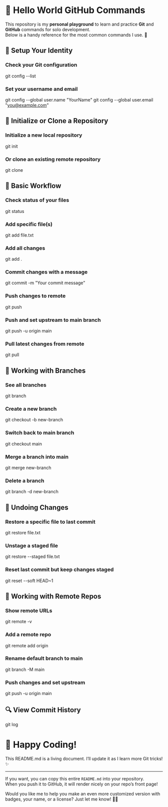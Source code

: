# 👋 Hello World GitHub Commands

This repository is my **personal playground** to learn and practice **Git** and **GitHub** commands for solo development.  
Below is a handy reference for the most common commands I use. 🚀


## 🔧 Setup Your Identity
### Check your Git configuration
git config --list

### Set your username and email
git config --global user.name "YourName"
git config --global user.email "you@example.com"

## 📁 Initialize or Clone a Repository
### Initialize a new local repository
git init

### Or clone an existing remote repository
git clone <repo-url>

## 📝 Basic Workflow
### Check status of your files
git status

### Add specific file(s)
git add file.txt

### Add all changes
git add .

### Commit changes with a message
git commit -m "Your commit message"

### Push changes to remote
git push

### Push and set upstream to main branch
git push -u origin main

### Pull latest changes from remote
git pull

## 🌿 Working with Branches
### See all branches
git branch

### Create a new branch
git checkout -b new-branch

### Switch back to main branch
git checkout main

### Merge a branch into main
git merge new-branch

### Delete a branch
git branch -d new-branch

## 🧹 Undoing Changes
### Restore a specific file to last commit
git restore file.txt

### Unstage a staged file
git restore --staged file.txt

### Reset last commit but keep changes staged
git reset --soft HEAD~1

## 📡 Working with Remote Repos
### Show remote URLs
git remote -v

### Add a remote repo
git remote add origin <url>

### Rename default branch to main
git branch -M main

### Push changes and set upstream
git push -u origin main

## 🔍 View Commit History
git log

# 🎉 Happy Coding!
This README.md is a living document.
I’ll update it as I learn more Git tricks! ✨


---

If you want, you can copy this entire `README.md` into your repository.  
When you push it to GitHub, it will render nicely on your repo’s front page!

Would you like me to help you make an even more customized version with badges, your name, or a license? Just let me know! 🚀✨

